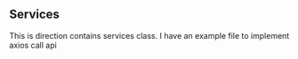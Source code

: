 ## Services

This is direction contains services class.
I have an example file to implement axios call api
